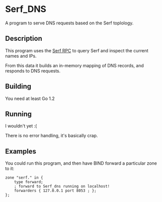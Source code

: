 # Serf_DNS

A program to serve DNS requests based on the Serf toplology.

## Description

This program uses the [Serf RPC](http://www.serfdom.io/docs/agent/rpc.html) 
to query Serf and inspect the current names and IPs.

From this data it builds an in-memory mapping of DNS records, and responds to
DNS requests.

## Building

You need at least Go 1.2

## Running

I wouldn't yet :( 

There is no error handling, it's basically crap.

## Examples

You could run this program, and then have BIND forward a particular zone 
to it:

```
zone "serf." in {
    type forward;
    ; forward to Serf_dns running on localhost!
    forwarders { 127.0.0.1 port 8053 ; };
};
```
